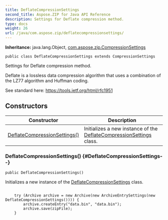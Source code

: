 ```yaml
---
title: DeflateCompressionSettings
second_title: Aspose.ZIP for Java API Reference
description: Settings for Deflate compression method.
type: docs
weight: 26
url: /java/com.aspose.zip/deflatecompressionsettings/
---
```


**Inheritance:**
java.lang.Object, [com.aspose.zip.CompressionSettings](../../com.aspose.zip/compressionsettings)
```
public class DeflateCompressionSettings extends CompressionSettings
```

Settings for Deflate compression method.

Deflate is a lossless data compression algorithm that uses a combination of the LZ77 algorithm and Huffman coding.

See standard here: https://tools.ietf.org/html/rfc1951
## Constructors

| Constructor | Description |
| --- | --- |
| [DeflateCompressionSettings()](#DeflateCompressionSettings--) | Initializes a new instance of the [DeflateCompressionSettings](../../com.aspose.zip/deflatecompressionsettings) class. |
### DeflateCompressionSettings() {#DeflateCompressionSettings--}
```
public DeflateCompressionSettings()
```


Initializes a new instance of the [DeflateCompressionSettings](../../com.aspose.zip/deflatecompressionsettings) class.

```

    try (Archive archive = new Archive(new ArchiveEntrySettings(new DeflateCompressionSettings()))) {
        archive.createEntry("data.bin", "data.bin");
        archive.save(zipFile);
    }
 
```

